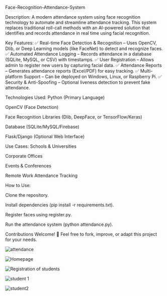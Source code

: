 Face-Recognition-Attendance-System

Description:
A modern attendance system using face recognition technology to automate and streamline attendance tracking. This system replaces traditional roll-call methods with an AI-powered solution that identifies and records attendance in real time using facial recognition.

Key Features:
✅ Real-time Face Detection & Recognition – Uses OpenCV, Dlib, or Deep Learning models (like FaceNet) to detect and recognize faces.
✅ Automated Attendance Logging – Records attendance in a database (SQLite, MySQL, or CSV) with timestamps.
✅ User Registration – Allows admin to register new users by capturing facial data.
✅ Attendance Reports – Generates attendance reports (Excel/PDF) for easy tracking.
✅ Multi-platform Support – Can be deployed on Windows, Linux, or Raspberry Pi.
✅ Security & Anti-Spoofing – Optional liveness detection to prevent fake attendance.

Technologies Used:
Python (Primary Language)

OpenCV (Face Detection)

Face Recognition Libraries (Dlib, DeepFace, or TensorFlow/Keras)

Database (SQLite/MySQL/Firebase)

Flask/Django (Optional Web Interface)

Use Cases:
Schools & Universities

Corporate Offices

Events & Conferences

Remote Work Attendance Tracking

How to Use:

Clone the repository.

Install dependencies (pip install -r requirements.txt).

Register faces using register.py.

Run the attendance system (python attendance.py).

Contributions Welcome! 🚀
Feel free to fork, improve, or adapt this project for your needs.



![attendance](https://github.com/user-attachments/assets/68b06251-c217-4c3d-b083-44547196a78f)

![Homepage](https://github.com/user-attachments/assets/1d85f976-7676-4534-91ed-aa82c5acccf0)

![Registration of  students](https://github.com/user-attachments/assets/87b9f2ea-7427-46df-9030-e2427293988b)

![student 1](https://github.com/user-attachments/assets/3f04a260-ce25-42d3-89bb-43c83c374ad4)

![student2](https://github.com/user-attachments/assets/70b964c6-be69-4b24-a436-df097f0b9931)






